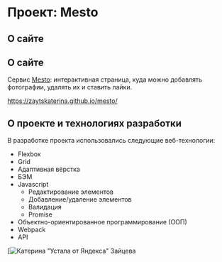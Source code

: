 # Проект: Mesto

## О сайте

## О сайте

Сервис [Mesto]([https://zaytskaterina.github.io/mesto/] "Ссылка на сайт"): интерактивная страница, куда можно добавлять фотографии, удалять их и ставить лайки.

https://zaytskaterina.github.io/mesto/

## О проекте и технологиях разработки

В разработке проекта использовались следующие веб-технологии:

<ul>
  <li>Flexbox</li>
  <li>Grid</li>
  <li>Адаптивная вёрстка</li>
  <li>БЭМ</li>
  <li>Javascript
    <ul>
      <li>Редактирование элементов</li>
      <li>Добавление/удаление элементов</li>
      <li>Валидация</li>
      <li>Promise</li>
    </ul>
  </li>
    <li>Объектно-ориентированное программирование (ООП)</li>
    <li>Webpack</li>
    <li>API</li>
</ul>


[![Катерина "Устала от Яндекса" Зайцева](https://zaytskaterina.github.io/mesto/)

